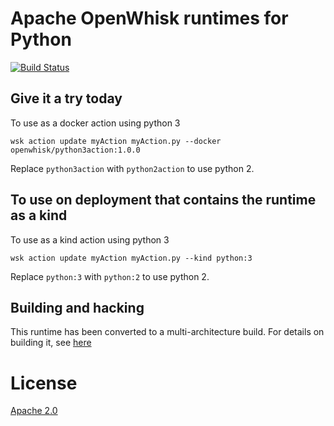 <!--
#
# Licensed to the Apache Software Foundation (ASF) under one or more contributor
# license agreements.  See the NOTICE file distributed with this work for additional
# information regarding copyright ownership.  The ASF licenses this file to you
# under the Apache License, Version 2.0 (the # "License"); you may not use this
# file except in compliance with the License.  You may obtain a copy of the License
# at:
#
# http://www.apache.org/licenses/LICENSE-2.0
#
# Unless required by applicable law or agreed to in writing, software distributed
# under the License is distributed on an "AS IS" BASIS, WITHOUT WARRANTIES OR
# CONDITIONS OF ANY KIND, either express or implied.  See the License for the
# specific language governing permissions and limitations under the License.
#
-->

# Apache OpenWhisk runtimes for Python

[![Build Status](https://travis-ci.org/apache/incubator-openwhisk-runtime-python.svg?branch=master)](https://travis-ci.org/apache/incubator-openwhisk-runtime-python)

## Give it a try today

To use as a docker action using python 3

```
wsk action update myAction myAction.py --docker openwhisk/python3action:1.0.0
```

Replace `python3action` with `python2action` to use python 2.

## To use on deployment that contains the runtime as a kind

To use as a kind action using python 3

```
wsk action update myAction myAction.py --kind python:3
```

Replace `python:3` with `python:2` to use python 2.

## Building and hacking

This runtime has been converted to a multi-architecture build.  For details on
building it, see
[here](https://github.com/apache/incubator-openwhisk/blob/master/docs/runtimes-building.md)

# License

[Apache 2.0](LICENSE.txt)


